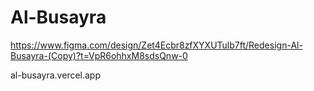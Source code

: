 # Al-Busayra

https://www.figma.com/design/Zet4Ecbr8zfXYXUTulb7ft/Redesign-Al-Busayra-(Copy)?t=VpR6ohhxM8sdsQnw-0

al-busayra.vercel.app



